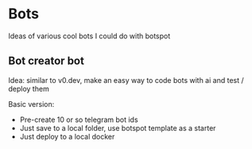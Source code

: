 # Bots

Ideas of various cool bots I could do with botspot

## Bot creator bot

Idea: similar to v0.dev, make an easy way to code bots with ai and test / deploy them

Basic version:
- Pre-create 10 or so telegram bot ids
- Just save to a local folder, use botspot template as a starter
- Just deploy to a local docker